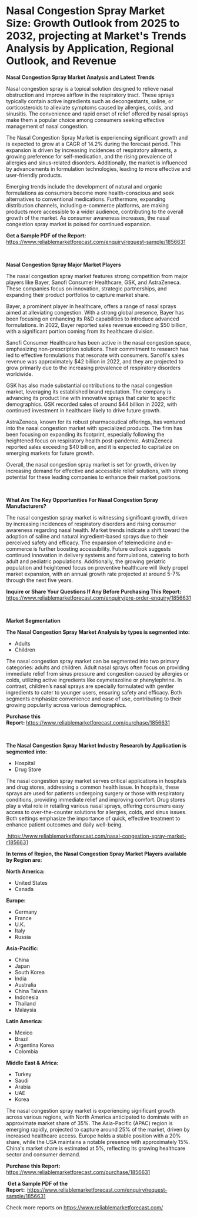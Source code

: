 <p><h1>Nasal Congestion Spray Market Size: Growth Outlook from 2025 to 2032, projecting at Market's Trends Analysis by Application, Regional Outlook, and Revenue</h1></p><p><strong>Nasal Congestion Spray Market Analysis and Latest Trends</strong></p>
<p><p>Nasal congestion spray is a topical solution designed to relieve nasal obstruction and improve airflow in the respiratory tract. These sprays typically contain active ingredients such as decongestants, saline, or corticosteroids to alleviate symptoms caused by allergies, colds, and sinusitis. The convenience and rapid onset of relief offered by nasal sprays make them a popular choice among consumers seeking effective management of nasal congestion.</p><p>The Nasal Congestion Spray Market is experiencing significant growth and is expected to grow at a CAGR of 14.2% during the forecast period. This expansion is driven by increasing incidences of respiratory ailments, a growing preference for self-medication, and the rising prevalence of allergies and sinus-related disorders. Additionally, the market is influenced by advancements in formulation technologies, leading to more effective and user-friendly products. </p><p>Emerging trends include the development of natural and organic formulations as consumers become more health-conscious and seek alternatives to conventional medications. Furthermore, expanding distribution channels, including e-commerce platforms, are making products more accessible to a wider audience, contributing to the overall growth of the market. As consumer awareness increases, the nasal congestion spray market is poised for continued expansion.</p></p>
<p><strong>Get a Sample PDF of the Report:&nbsp;</strong> <a href="https://www.reliablemarketforecast.com/enquiry/request-sample/1856631?utm_campaign=3123&utm_medium=2&utm_source=Github&utm_content=ia&utm_term=08032025&utm_id=nasal-congestion-spray">https://www.reliablemarketforecast.com/enquiry/request-sample/1856631</a></p>
<p>&nbsp;</p>
<p><strong>Nasal Congestion Spray Major Market Players</strong></p>
<p><p>The nasal congestion spray market features strong competition from major players like Bayer, Sanofi Consumer Healthcare, GSK, and AstraZeneca. These companies focus on innovation, strategic partnerships, and expanding their product portfolios to capture market share.</p><p>Bayer, a prominent player in healthcare, offers a range of nasal sprays aimed at alleviating congestion. With a strong global presence, Bayer has been focusing on enhancing its R&D capabilities to introduce advanced formulations. In 2022, Bayer reported sales revenue exceeding $50 billion, with a significant portion coming from its healthcare division.</p><p>Sanofi Consumer Healthcare has been active in the nasal congestion space, emphasizing non-prescription solutions. Their commitment to research has led to effective formulations that resonate with consumers. Sanofi's sales revenue was approximately $42 billion in 2022, and they are projected to grow primarily due to the increasing prevalence of respiratory disorders worldwide.</p><p>GSK has also made substantial contributions to the nasal congestion market, leveraging its established brand reputation. The company is advancing its product line with innovative sprays that cater to specific demographics. GSK recorded sales of around $44 billion in 2022, with continued investment in healthcare likely to drive future growth.</p><p>AstraZeneca, known for its robust pharmaceutical offerings, has ventured into the nasal congestion market with specialized products. The firm has been focusing on expanding its footprint, especially following the heightened focus on respiratory health post-pandemic. AstraZeneca reported sales exceeding $40 billion, and it is expected to capitalize on emerging markets for future growth.</p><p>Overall, the nasal congestion spray market is set for growth, driven by increasing demand for effective and accessible relief solutions, with strong potential for these leading companies to enhance their market positions.</p></p>
<p>&nbsp;</p>
<p><strong>What Are The Key Opportunities For Nasal Congestion Spray Manufacturers?</strong></p>
<p><p>The nasal congestion spray market is witnessing significant growth, driven by increasing incidences of respiratory disorders and rising consumer awareness regarding nasal health. Market trends indicate a shift toward the adoption of saline and natural ingredient-based sprays due to their perceived safety and efficacy. The expansion of telemedicine and e-commerce is further boosting accessibility. Future outlook suggests continued innovation in delivery systems and formulations, catering to both adult and pediatric populations. Additionally, the growing geriatric population and heightened focus on preventive healthcare will likely propel market expansion, with an annual growth rate projected at around 5-7% through the next five years.</p></p>
<p><strong>Inquire or Share Your Questions If Any Before Purchasing This Report:</strong> <a href="https://www.reliablemarketforecast.com/enquiry/pre-order-enquiry/1856631?utm_campaign=3123&utm_medium=2&utm_source=Github&utm_content=ia&utm_term=08032025&utm_id=nasal-congestion-spray">https://www.reliablemarketforecast.com/enquiry/pre-order-enquiry/1856631</a></p>
<p>&nbsp;</p>
<p><strong>Market Segmentation</strong></p>
<p><strong>The Nasal Congestion Spray Market Analysis by types is segmented into:</strong></p>
<p><ul><li>Adults</li><li>Children</li></ul></p>
<p><p>The nasal congestion spray market can be segmented into two primary categories: adults and children. Adult nasal sprays often focus on providing immediate relief from sinus pressure and congestion caused by allergies or colds, utilizing active ingredients like oxymetazoline or phenylephrine. In contrast, children’s nasal sprays are specially formulated with gentler ingredients to cater to younger users, ensuring safety and efficacy. Both segments emphasize convenience and ease of use, contributing to their growing popularity across various demographics.</p></p>
<p><strong>Purchase this Report:&nbsp;</strong><a href="https://www.reliablemarketforecast.com/purchase/1856631?utm_campaign=3123&utm_medium=2&utm_source=Github&utm_content=ia&utm_term=08032025&utm_id=nasal-congestion-spray">https://www.reliablemarketforecast.com/purchase/1856631</a></p>
<p>&nbsp;</p>
<p><strong>The Nasal Congestion Spray Market Industry Research by Application is segmented into:</strong></p>
<p><ul><li>Hospital</li><li>Drug Store</li></ul></p>
<p><p>The nasal congestion spray market serves critical applications in hospitals and drug stores, addressing a common health issue. In hospitals, these sprays are used for patients undergoing surgery or those with respiratory conditions, providing immediate relief and improving comfort. Drug stores play a vital role in retailing various nasal sprays, offering consumers easy access to over-the-counter solutions for allergies, colds, and sinus issues. Both settings emphasize the importance of quick, effective treatment to enhance patient outcomes and daily well-being.</p></p>
<p><a href="https://www.reliablemarketforecast.com/nasal-congestion-spray-market-r1856631?utm_campaign=3123&utm_medium=2&utm_source=Github&utm_content=ia&utm_term=08032025&utm_id=nasal-congestion-spray">&nbsp;https://www.reliablemarketforecast.com/nasal-congestion-spray-market-r1856631</a></p>
<p><strong>In terms of Region, the Nasal Congestion Spray Market Players available by Region are:</strong></p>
<p>
    <p> <strong> North America: </strong>
        <ul>
            <li>United States</li>
            <li>Canada</li>
        </ul>
        </p> 
    <p> <strong> Europe: </strong>
        <ul>
            <li>Germany</li>
            <li>France</li>
            <li>U.K.</li>
            <li>Italy</li>
            <li>Russia</li>
        </ul>
        </p> 
    <p> <strong> Asia-Pacific: </strong>
        <ul>
            <li>China</li>
            <li>Japan</li>
            <li>South Korea</li>
            <li>India</li>
            <li>Australia</li>
            <li>China Taiwan</li>
            <li>Indonesia</li>
            <li>Thailand</li>
            <li>Malaysia</li>
        </ul>
        </p> 
    <p> <strong> Latin America: </strong>
        <ul>
            <li>Mexico</li>
            <li>Brazil</li>
            <li>Argentina Korea</li>
            <li>Colombia</li>
        </ul>
        </p> 
    <p> <strong> Middle East & Africa: </strong>
        <ul>
            <li>Turkey</li>
            <li>Saudi</li>
            <li>Arabia</li>
            <li>UAE</li>
            <li>Korea</li>
        </ul>
    </p>
    </p>
<p><p>The nasal congestion spray market is experiencing significant growth across various regions, with North America anticipated to dominate with an approximate market share of 35%. The Asia-Pacific (APAC) region is emerging rapidly, projected to capture around 25% of the market, driven by increased healthcare access. Europe holds a stable position with a 20% share, while the USA maintains a notable presence with approximately 15%. China's market share is estimated at 5%, reflecting its growing healthcare sector and consumer demand.</p></p>
<p><strong>Purchase this Report: </strong><a href="https://www.reliablemarketforecast.com/purchase/1856631?utm_campaign=3123&utm_medium=2&utm_source=Github&utm_content=ia&utm_term=08032025&utm_id=nasal-congestion-spray">https://www.reliablemarketforecast.com/purchase/1856631</a></p>
<p>&nbsp;<strong>Get a Sample PDF of the Report:&nbsp;&nbsp;</strong><a href="https://www.reliablemarketforecast.com/enquiry/request-sample/1856631?utm_campaign=3123&utm_medium=2&utm_source=Github&utm_content=ia&utm_term=08032025&utm_id=nasal-congestion-spray">https://www.reliablemarketforecast.com/enquiry/request-sample/1856631</a></p>
<p><strong></strong></p>
<p>Check more reports on <a href="https://www.reliablemarketforecast.com/?utm_campaign=3123&utm_medium=2&utm_source=Github&utm_content=ia&utm_term=08032025&utm_id=nasal-congestion-spray">https://www.reliablemarketforecast.com/</a></p>